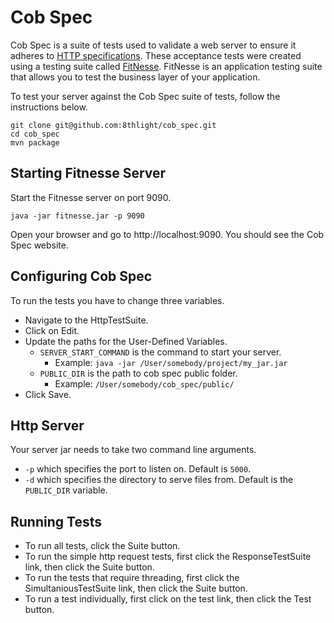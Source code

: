 Cob Spec
========
Cob Spec is a suite of tests used to validate a web server to ensure it adheres to [HTTP specifications](http://www.w3.org/Protocols/rfc2616/rfc2616.html). These acceptance tests were created using a testing suite called [FitNesse](http://fitnesse.org). FitNesse is an application testing suite that allows you to test the business layer of your application.

To test your server against the Cob Spec suite of tests, follow the instructions below.

    git clone git@github.com:8thlight/cob_spec.git
    cd cob_spec
    mvn package

Starting Fitnesse Server
------------------------
Start the Fitnesse server on port 9090.

<!-- code -->
    java -jar fitnesse.jar -p 9090

Open your browser and go to http://localhost:9090. You should see the Cob Spec website.

Configuring Cob Spec
-------------------
To run the tests you have to change three variables.

- Navigate to the HttpTestSuite.
- Click on Edit.
- Update the paths for the User-Defined Variables.
  - `SERVER_START_COMMAND` is the command to start your server.
    - Example: `java -jar /User/somebody/project/my_jar.jar`
  - `PUBLIC_DIR` is the path to cob spec public folder.
    - Example: `/User/somebody/cob_spec/public/`
- Click Save.

Http Server
--------------
Your server jar needs to take two command line arguments.
- `-p` which specifies the port to listen on. Default is `5000`.
- `-d` which specifies the directory to serve files from. Default is the `PUBLIC_DIR` variable.

Running Tests
-------------
- To run all tests, click the Suite button.
- To run the simple http request tests, first click the ResponseTestSuite link, then click the Suite button.
- To run the tests that require threading, first click the SimultaniousTestSuite link, then click the Suite button.
- To run a test individually, first click on the test link, then click the Test button.
